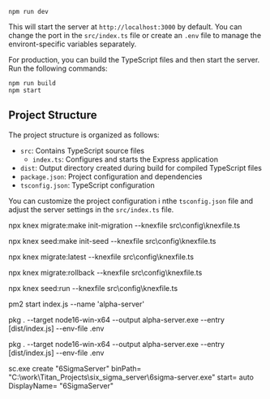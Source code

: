 ```
npm run dev
```

This will start the server at `http://localhost:3000` by default. You can change the port in the `src/index.ts` file or create an `.env` file to manage the environt-specific variables separately.

For production, you can build the TypeScript files and then start the server. Run the following commands:

```
npm run build
npm start
```

## Project Structure

The project structure is organized as follows:

- `src`: Contains TypeScript source files
  - `index.ts`: Configures and starts the Express application
- `dist`: Output directory created during build for compiled TypeScript files
- `package.json`: Project configuration and dependencies
- `tsconfig.json`: TypeScript configuration

You can customize the project configuration i nthe `tsconfig.json` file and adjust the server settings in the `src/index.ts` file.

<!-- knex commands -->

<!-- create migration-->

npx knex migrate:make init-migration --knexfile src\config\knexfile.ts

<!-- create seed -->

npx knex seed:make init-seed --knexfile src\config\knexfile.ts

<!-- run latest migration up -->

npx knex migrate:latest --knexfile src\config\knexfile.ts

<!-- rollback migration -->

npx knex migrate:rollback --knexfile src\config\knexfile.ts

<!-- run seed -->

npx knex seed:run --knexfile src\config\knexfile.ts

<!-- pm2 start process -->

pm2 start index.js --name 'alpha-server'

<!-- build exe for windows server -->

pkg . --target node16-win-x64 --output alpha-server.exe --entry [dist/index.js] --env-file .env

<!-- build exe -->

pkg . --target node16-win-x64 --output alpha-server.exe --entry [dist/index.js] --env-file .env

<!-- create service (needs admin)-->

sc.exe create "6SigmaServer" binPath= "C:\work\Titan_Projects\six_sigma_server\6sigma-server.exe" start= auto DisplayName= "6SigmaServer"
